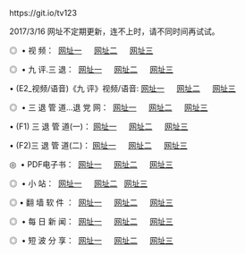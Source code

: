 <p>https://git.io/tv123<p>2017/3/16 网址不定期更新，连不上时，请不同时间再试试。
<p>◎   • 视 频： 
<a href="http://35.mylogisoft.com/tv/" target="_blank">网址一</a> 　 
<a href="http://35.mylogisoft.com/9018.html" target="_blank">网址二</a> 　 
<a href="http://35.mylogisoft.com/9449.html" target="_blank">网址三</a></p>
<p>◎   • 九 评.三 退：  
<a href="http://35.mylogisoft.com/tt/" target="_blank">网址一</a> 　 
<a href="http://35.mylogisoft.com/v2/" target="_blank">网址二</a> 　 
<a href="http://35.mylogisoft.com/t/" target="_blank">网址三</a> 　</p>
<p>  • (E2_视频/语音)《九 评》视频/语音: 
<a href="http://35.mylogisoft.com/7738.html" target="_blank">网址一</a> 　 
<a href="http://35.mylogisoft.com/7614.html" target="_blank">网址二</a> 　 
<a href="http://35.mylogisoft.com/7633.html" target="_blank">网址三</a></p>
<p>◎   • 三 退 管 道...退 党 网：  
<a href="http://35.mylogisoft.com/go/8/" target="_blank">网址一</a> 　 
<a href="http://35.mylogisoft.com/go/8/" target="_blank">网址二</a> 　 
<a href="http://35.mylogisoft.com/go/8/" target="_blank">网址三</a></p>
<p>  • (F1) 三 退 管 道(一)： 
<a href="http://35.mylogisoft.com/dd/" target="_blank">网址一</a> 　 
<a href="http://35.mylogisoft.com/dd/" target="_blank">网址二</a> 　 
<a href="http://35.mylogisoft.com/dd/" target="_blank">网址三</a></p>
<p>  • (F2)三 退 管 道(二)： 
<a href="http://35.mylogisoft.com/d/" target="_blank">网址一</a> 　 
<a href="http://35.mylogisoft.com/d/" target="_blank">网址二</a> 　 
<a href="http://35.mylogisoft.com/d/" target="_blank">网址三</a></p>
<p>◎   • PDF电子书：  
<a href="http://35.mylogisoft.com/p/" target="_blank">网址一</a> 　 
<a href="http://35.mylogisoft.com/p/" target="_blank">网址二</a> 　 
<a href="http://35.mylogisoft.com/p/" target="_blank">网址三</a></p>
<p>◎ </span>  •  小 站：  
<a href="http://35.mylogisoft.com/" target="_blank">网址一</a> 　 
<a href="http://35.mylogisoft.com/" target="_blank">网址二</a>   
<a href="http://35.mylogisoft.com/" target="_blank">网址三</a></p>
<p>◎  • 翻 墙 软 件 ：  
<a href="http://35.mylogisoft.com/ff/" target="_blank">网址一</a> 　 
<a href="http://35.mylogisoft.com/ff/" target="_blank">网址二</a> 　 
<a href="http://35.mylogisoft.com/ff/" target="_blank">网址三</a></p>
<p>◎ </span>  • 每 日 新 闻：  
<a href="http://35.mylogisoft.com/day/" target="_blank">网址一</a> 　 
<a href="http://35.mylogisoft.com/day/" target="_blank">网址二</a> 　 
<a href="http://35.mylogisoft.com/day/" target="_blank">网址三</a></p>
<p>◎ </span>  • 短 波 分 享：  
<a href="http://35.mylogisoft.com/h/" target="_blank">网址一</a> 　 
<a href="http://35.mylogisoft.com/h/" target="_blank">网址二</a> 　 
<a href="http://35.mylogisoft.com/h/" target="_blank">网址三</a></p>
